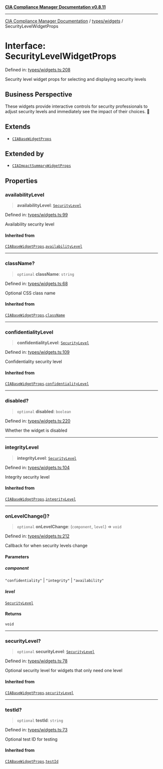 [**CIA Compliance Manager Documentation v0.8.11**](../../../README.md)

***

[CIA Compliance Manager Documentation](../../../modules.md) / [types/widgets](../README.md) / SecurityLevelWidgetProps

# Interface: SecurityLevelWidgetProps

Defined in: [types/widgets.ts:208](https://github.com/Hack23/cia-compliance-manager/blob/d6eede30e4f01622fe18187e98b207e9a06a781f/src/types/widgets.ts#L208)

Security level widget props for selecting and displaying security levels

## Business Perspective

These widgets provide interactive controls for security professionals to
adjust security levels and immediately see the impact of their choices. 🔄

## Extends

- [`CIABaseWidgetProps`](CIABaseWidgetProps.md)

## Extended by

- [`CIAImpactSummaryWidgetProps`](CIAImpactSummaryWidgetProps.md)

## Properties

### availabilityLevel

> **availabilityLevel**: [`SecurityLevel`](../../cia/type-aliases/SecurityLevel.md)

Defined in: [types/widgets.ts:99](https://github.com/Hack23/cia-compliance-manager/blob/d6eede30e4f01622fe18187e98b207e9a06a781f/src/types/widgets.ts#L99)

Availability security level

#### Inherited from

[`CIABaseWidgetProps`](CIABaseWidgetProps.md).[`availabilityLevel`](CIABaseWidgetProps.md#availabilitylevel)

***

### className?

> `optional` **className**: `string`

Defined in: [types/widgets.ts:68](https://github.com/Hack23/cia-compliance-manager/blob/d6eede30e4f01622fe18187e98b207e9a06a781f/src/types/widgets.ts#L68)

Optional CSS class name

#### Inherited from

[`CIABaseWidgetProps`](CIABaseWidgetProps.md).[`className`](CIABaseWidgetProps.md#classname)

***

### confidentialityLevel

> **confidentialityLevel**: [`SecurityLevel`](../../cia/type-aliases/SecurityLevel.md)

Defined in: [types/widgets.ts:109](https://github.com/Hack23/cia-compliance-manager/blob/d6eede30e4f01622fe18187e98b207e9a06a781f/src/types/widgets.ts#L109)

Confidentiality security level

#### Inherited from

[`CIABaseWidgetProps`](CIABaseWidgetProps.md).[`confidentialityLevel`](CIABaseWidgetProps.md#confidentialitylevel)

***

### disabled?

> `optional` **disabled**: `boolean`

Defined in: [types/widgets.ts:220](https://github.com/Hack23/cia-compliance-manager/blob/d6eede30e4f01622fe18187e98b207e9a06a781f/src/types/widgets.ts#L220)

Whether the widget is disabled

***

### integrityLevel

> **integrityLevel**: [`SecurityLevel`](../../cia/type-aliases/SecurityLevel.md)

Defined in: [types/widgets.ts:104](https://github.com/Hack23/cia-compliance-manager/blob/d6eede30e4f01622fe18187e98b207e9a06a781f/src/types/widgets.ts#L104)

Integrity security level

#### Inherited from

[`CIABaseWidgetProps`](CIABaseWidgetProps.md).[`integrityLevel`](CIABaseWidgetProps.md#integritylevel)

***

### onLevelChange()?

> `optional` **onLevelChange**: (`component`, `level`) => `void`

Defined in: [types/widgets.ts:212](https://github.com/Hack23/cia-compliance-manager/blob/d6eede30e4f01622fe18187e98b207e9a06a781f/src/types/widgets.ts#L212)

Callback for when security levels change

#### Parameters

##### component

`"confidentiality"` | `"integrity"` | `"availability"`

##### level

[`SecurityLevel`](../../cia/type-aliases/SecurityLevel.md)

#### Returns

`void`

***

### securityLevel?

> `optional` **securityLevel**: [`SecurityLevel`](../../cia/type-aliases/SecurityLevel.md)

Defined in: [types/widgets.ts:78](https://github.com/Hack23/cia-compliance-manager/blob/d6eede30e4f01622fe18187e98b207e9a06a781f/src/types/widgets.ts#L78)

Optional security level for widgets that only need one level

#### Inherited from

[`CIABaseWidgetProps`](CIABaseWidgetProps.md).[`securityLevel`](CIABaseWidgetProps.md#securitylevel)

***

### testId?

> `optional` **testId**: `string`

Defined in: [types/widgets.ts:73](https://github.com/Hack23/cia-compliance-manager/blob/d6eede30e4f01622fe18187e98b207e9a06a781f/src/types/widgets.ts#L73)

Optional test ID for testing

#### Inherited from

[`CIABaseWidgetProps`](CIABaseWidgetProps.md).[`testId`](CIABaseWidgetProps.md#testid)
